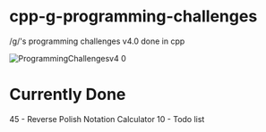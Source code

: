 # cpp-g-programming-challenges
/g/'s programming challenges v4.0 done in cpp

![ProgrammingChallengesv4 0](https://user-images.githubusercontent.com/94984473/162648371-42b3cd4d-3d64-4c5c-9523-930e86240695.png)

# Currently Done
45 - Reverse Polish Notation Calculator
10 - Todo list
